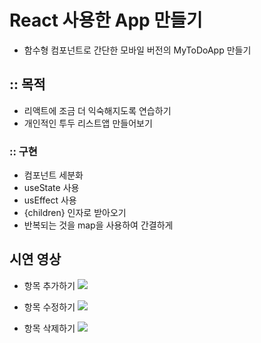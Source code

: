 # React 사용한 App 만들기

- 함수형 컴포넌트로 간단한 모바일 버전의 MyToDoApp 만들기

## :: 목적

- 리액트에 조금 더 익숙해지도록 연습하기
- 개인적인 투두 리스트앱 만들어보기

### :: 구현

- 컴포넌트 세분화
- useState 사용
- usEffect 사용
- {children} 인자로 받아오기
- 반복되는 것을 map을 사용하여 간결하게

## 시연 영상

- 항목 추가하기
  <img src="https://user-images.githubusercontent.com/89238394/154399934-0cbfa5d1-667b-4c3c-bcd1-31e910b5289c.mov">

- 항목 수정하기
  <img src="https://user-images.githubusercontent.com/89238394/154399934-0cbfa5d1-667b-4c3c-bcd1-31e910b5289c.mov">

- 항목 삭제하기
  <img src="https://user-images.githubusercontent.com/89238394/154399981-5d36bd39-0874-4c60-8199-26832c29a950.mov">
